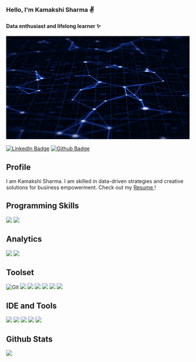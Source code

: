 <h3>Hello, I'm Kamakshi Sharma ✌</h3>
<h4>Data enthusiast and lifelong learner ✨</h4>

<!-- Cover Photo -->
![Kamakshi's cover photo](https://raw.githubusercontent.com/kamakshii22/kamakshii22/main/kamakshi.gif)

<!--Social Profiles-->
[![LinkedIn Badge](https://img.shields.io/badge/LinkedIn-0077B5?style=for-the-badge&logo=linkedin&logoColor=white)](https://www.linkedin.com/in/kamakshisharma22)
[![Github Badge](https://img.shields.io/badge/GitHub-100000?style=for-the-badge&logo=github&logoColor=white)](https://www.github.com/kamakshii22)
<!--[![Hackerrank Badge](https://img.shields.io/badge/-Hackerrank-2EC866?style=for-the-badge&logo=HackerRank&logoColor=white)](https://www.hackerrank.com/kamakshi22032002?hr_r=1)-->
<!--[![Kaggle](https://img.shields.io/badge/Kaggle-035a7d?style=for-the-badge&logo=kaggle&logoColor=white)](https://www.kaggle.com/kamakshi022)-->

## Profile
I am Kamakshi Sharma. I am skilled in data-driven strategies and creative solutions for business empowerment. Check out my <a href = './Kamakshi_Sharma_Resume.pdf'> Resume </a>!
  
## Programming Skills 
![](https://img.shields.io/badge/Python-FFD43B?style=for-the-badge&logo=python&logoColor=blue)
![](https://img.shields.io/badge/R-276DC3?style=for-the-badge&logo=r&logoColor=white)

## Analytics
![](https://img.shields.io/badge/Tableau-E97627?style=for-the-badge&logo=Tableau&logoColor=white)
![](https://img.shields.io/badge/PowerBI-F2C811?style=for-the-badge&logo=Power%20BI&logoColor=white)

## Toolset
![Git](https://img.shields.io/badge/Git-F05032?style=for-the-badge&logo=git&logoColor=white)
![](https://img.shields.io/badge/MySQL-005C84?style=for-the-badge&logo=mysql&logoColor=white)
![](https://img.shields.io/badge/Numpy-777BB4?style=for-the-badge&logo=numpy&logoColor=white)
![](https://img.shields.io/badge/Pandas-2C2D72?style=for-the-badge&logo=pandas&logoColor=white)
![](https://img.shields.io/badge/scikit_learn-F7931E?style=for-the-badge&logo=scikit-learn&logoColor=white)
![](https://img.shields.io/badge/seaborn-4EAE4E?style=for-the-badge&logo=seaborn&logoColor=white)
![](https://img.shields.io/badge/matplotlib-377EB8?style=for-the-badge&logo=matplotlib&logoColor=white)

## IDE and Tools
![](https://img.shields.io/badge/RStudio-75AADB?style=for-the-badge&logo=RStudio&logoColor=white)
![](https://img.shields.io/badge/Jupyter-F37626.svg?&style=for-the-badge&logo=Jupyter&logoColor=white)
![](https://img.shields.io/badge/Microsoft_Excel-217346?style=for-the-badge&logo=microsoft-excel&logoColor=white)
![](https://img.shields.io/badge/Microsoft_Word-2B579A?style=for-the-badge&logo=microsoft-word&logoColor=white)
![](https://img.shields.io/badge/Microsoft_PowerPoint-B7472A?style=for-the-badge&logo=microsoft-powerpoint&logoColor=white)

## Github Stats
![](http://github-profile-summary-cards.vercel.app/api/cards/profile-details?username=kamakshii22&theme=2077)
